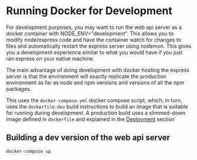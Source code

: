 # Running Docker for Development

For development purposes, you may want to run the web api
server as a docker container with NODE_ENV="development".
This allows you to modify node/express code and have the
container watch for changes to files and automatically
restart the express server using nodemon. This gives you
a development experience similar to what you would have
if you just ran express on your native machine.

The main advantage of doing development with docker hosting
the express server is that the environment will exactly
replicate the production environment as far as node and npm versions and versions of all the npm packages.

This uses the `docker-compose.yml` docker compose script, which, in turn, uses the `dockerfile.dev` build instructions to build an image that is suitable for running
during development. A production build uses a slimmed-down image defined in
`dockerfile` and explained in the [Deployment](/docs/deployment.md) section`

## Building a dev version of the web api server

```bash
docker-compose up
```
